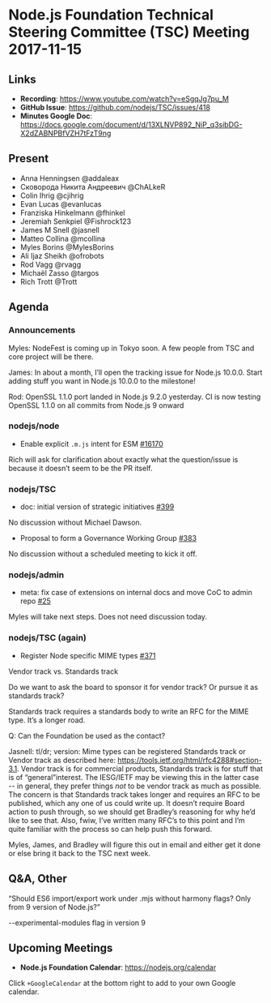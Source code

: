 # Node.js Foundation Technical Steering Committee (TSC) Meeting 2017-11-15

## Links

* **Recording**: https://www.youtube.com/watch?v=eSgqJg7pu_M
* **GitHub Issue**: https://github.com/nodejs/TSC/issues/418
* **Minutes Google Doc**: https://docs.google.com/document/d/13XLNVP892_NiP_q3sibDG-X2dZABNPBfVZH7tFzT9ng

## Present

* Anna Henningsen @addaleax
* Сковорода Никита Андреевич @ChALkeR
* Colin Ihrig @cjihrig
* Evan Lucas @evanlucas
* Franziska Hinkelmann @fhinkel
* Jeremiah Senkpiel @Fishrock123
* James M Snell @jasnell
* Matteo Collina @mcollina
* Myles Borins @MylesBorins
* Ali Ijaz Sheikh @ofrobots
* Rod Vagg @rvagg
* Michaël Zasso @targos
* Rich Trott @Trott

## Agenda

### Announcements

Myles: NodeFest is coming up in Tokyo soon. A few people from TSC and core project will be there.

James: In about a month, I’ll open the tracking issue for Node.js 10.0.0. Start adding stuff you want in Node.js 10.0.0 to the milestone!

Rod: OpenSSL 1.1.0 port landed in Node.js 9.2.0 yesterday. CI is now testing OpenSSL 1.1.0 on all commits from Node.js 9 onward

### nodejs/node

* Enable explicit `.m.js` intent for ESM [#16170](https://github.com/nodejs/node/pull/16170)

Rich will ask for clarification about exactly what the question/issue is because it doesn’t seem to be the PR itself.

### nodejs/TSC

* doc: initial version of strategic initiatives [#399](https://github.com/nodejs/TSC/pull/399)

No discussion without Michael Dawson.

* Proposal to form a Governance Working Group [#383](https://github.com/nodejs/TSC/issues/383)

No discussion without a scheduled meeting to kick it off.

### nodejs/admin

* meta: fix case of extensions on internal docs and move CoC to admin repo [#25](https://github.com/nodejs/admin/pull/25)

Myles will take next steps. Does not need discussion today.

### nodejs/TSC (again)

* Register Node specific MIME types [#371](https://github.com/nodejs/TSC/issues/371)

Vendor track vs. Standards track

Do we want to ask the board to sponsor it for vendor track? Or pursue it as standards track?

Standards track requires a standards body to write an RFC for the MIME type. It’s a longer road. 

Q: Can the Foundation be used as the contact? 

Jasnell: tl/dr; version: Mime types can be registered Standards track or Vendor track as described here: https://tools.ietf.org/html/rfc4288#section-3.1. Vendor track is for commercial products, Standards track is for stuff that is of “general”interest. The IESG/IETF may be viewing this in the latter case -- in general, they prefer things *not* to be vendor track as much as possible. The concern is that Standards track takes longer and requires an RFC to be published, which any one of us could write up. It doesn’t require Board action to push through, so we should get Bradley’s reasoning for why he’d like to see that. Also, fwiw, I’ve written many RFC’s to this point and I’m quite familiar with the process so can help push this forward.

Myles, James, and Bradley will figure this out in email and either get it done or else bring it back to the TSC next week.

## Q&A, Other

“Should ES6 import/export work under .mjs without harmony flags? Only from 9 version of Node.js?”

--experimental-modules flag in version 9

## Upcoming Meetings

* **Node.js Foundation Calendar**: https://nodejs.org/calendar

Click `+GoogleCalendar` at the bottom right to add to your own Google calendar.


